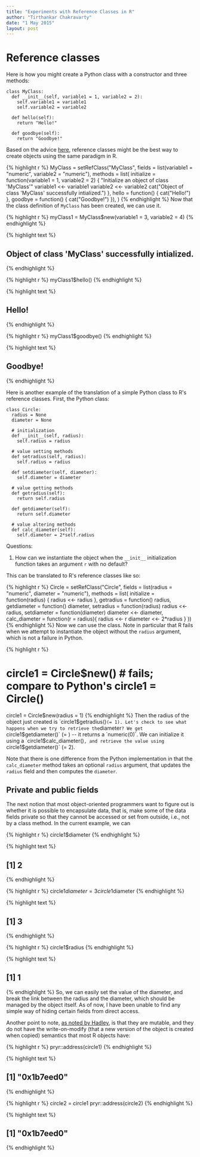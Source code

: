 ```yaml
---
title: "Experiments with Reference Classes in R"
author: "Tirthankar Chakravarty"
date: "1 May 2015"
layout: post
---
```


# Reference classes
Here is how you might create a Python class with a constructor and three methods:

```{python}
class MyClass:
  def __init__(self, variable1 = 1, variable2 = 2):
    self.variable1 = variable1
    self.variable2 = variable2
  
  def hello(self):
    return "Hello!"
  
  def goodbye(self):
    return "Goodbye!"
```

Based on the advice [here](http://stackoverflow.com/q/11561284/1414455), reference classes might be the best way to create objects using the same paradigm in R.  


{% highlight r %}
MyClass = setRefClass("MyClass", 
                      fields = list(variable1 = "numeric",
                                    variable2 = "numeric"),
                      methods = list(
                        initialize = function(variable1 = 1, variable2 = 2) {
                          "Initialize an object of class 'MyClass'"
                          variable1 <<- variable1
                          variable2 <<- variable2
                          cat("Object of class 'MyClass' successfully intialized.")
                        },
                        hello = function() {
                          cat("Hello!")
                        },
                        goodbye = function() {
                          cat("Goodbye!")
                        }),
                      )
{% endhighlight %}
Now that the class definition of `MyClass` has been created, we can use it.

{% highlight r %}
myClass1 = MyClass$new(variable1 = 3, variable2 = 4)
{% endhighlight %}



{% highlight text %}
## Object of class 'MyClass' successfully intialized.
{% endhighlight %}



{% highlight r %}
myClass1$hello()
{% endhighlight %}



{% highlight text %}
## Hello!
{% endhighlight %}



{% highlight r %}
myClass1$goodbye()
{% endhighlight %}



{% highlight text %}
## Goodbye!
{% endhighlight %}

Here is another example of the translation of a simple Python class to R's reference classes. First, the Python class:
``` {python}
class Circle:
  radius = None
  diameter = None
  
  # initialization
  def __init__(self, radius):
    self.radius = radius
  
  # value setting methods
  def setradius(self, radius):
    self.radius = radius
  
  def setdiameter(self, diameter):
    self.diameter = diameter
  
  # value getting methods
  def getradius(self):
    return self.radius
  
  def getdiameter(self):
    return self.diameter
  
  # value altering methods
  def calc_diameter(self):
    self.diameter = 2*self.radius
```
Questions:
1. How can we instantiate the object when the `__init__` initialization function takes an argument `r` with no default?

This can be translated to R's reference classes like so:

{% highlight r %}
Circle = setRefClass("Circle", 
                     fields = list(radius = "numeric", diameter = "numeric"),
                     methods = list(
                       initialize = function(radius) {
                         radius <<- radius
                       },
                       getradius = function() radius,
                       getdiameter = function() diameter,
                       setradius = function(radius) radius <<- radius,
                       setdiameter = function(diameter) diameter <<- diameter,
                       calc_diameter = function(r = radius){
                         radius <<- r
                         diameter <<- 2*radius
                       } 
                     ))
{% endhighlight %}
Now we can use the class. Note in particular that R fails when we attempt to instantiate the object without the `radius` argument, which is not a failure in Python. 

{% highlight r %}
# circle1 = Circle$new()  # fails; compare to Python's circle1 = Circle() 
circle1 = Circle$new(radius = 1)
{% endhighlight %}
Then the radius of the object just created is `circle1$getradius()` (= 1). Let's check to see what happens when we try to retrieve the `diameter`? We get `circle1$getdiameter()` (= ) -- it returns a `numeric(0)`. We can initialize it using a `circle1$calc_diameter()`, and retrieve the value using `circle1$getdiameter()` (= 2).   

Note that there is one difference from the Python implementation in that the `calc_diameter` method takes an optional `radius` argument, that updates the `radius` field and then computes the `diameter`.

## Private and public fields
The next notion that most object-oriented programmers want to figure out is whether it is possible to encapsulate data, that is, make some of the data fields private so that they cannot be accessed or set from outside, i.e., not by a class method. In the current example, we can

{% highlight r %}
circle1$diameter
{% endhighlight %}



{% highlight text %}
## [1] 2
{% endhighlight %}



{% highlight r %}
circle1$diameter = 3
circle1$diameter
{% endhighlight %}



{% highlight text %}
## [1] 3
{% endhighlight %}



{% highlight r %}
circle1$radius
{% endhighlight %}



{% highlight text %}
## [1] 1
{% endhighlight %}
So, we can easily set the value of the diameter, and break the link between the radius and the diameter, which should be managed by the object itself. As of now, I have been unable to find any simple way of hiding certain fields from direct access. 

Another point to note, [as noted by Hadley](http://adv-r.had.co.nz/OO-essentials.html#rc), is that they are mutable, and they do not have the write-on-modify (that a new version of the object is created when copied) semantics that most R objects have:

{% highlight r %}
pryr::address(circle1)
{% endhighlight %}



{% highlight text %}
## [1] "0x1b7eed0"
{% endhighlight %}



{% highlight r %}
circle2 = circle1
pryr::address(circle2)
{% endhighlight %}



{% highlight text %}
## [1] "0x1b7eed0"
{% endhighlight %}
